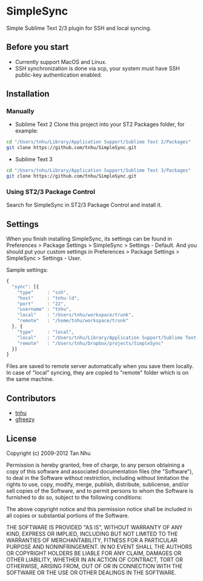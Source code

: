 # SimpleSync

Simple Sublime Text 2/3 plugin for SSH and local syncing.

## Before you start

- Currently support MacOS and Linux.
- SSH synchronization is done via scp, your system must have SSH public-key authentication enabled.

## Installation

### Manually

* Sublime Text 2
Clone this project into your ST2 Packages folder, for example:

``` bash
cd "/Users/tnhu/Library/Application Support/Sublime Text 2/Packages"
git clone https://github.com/tnhu/SimpleSync.git
```

* Sublime Text 3

``` bash
cd "/Users/tnhu/Library/Application Support/Sublime Text 3/Packages"
git clone https://github.com/tnhu/SimpleSync.git
```

### Using ST2/3 Package Control

Search for SimpleSync in ST2/3 Package Control and install it.

## Settings

When you finish installing SimpleSync, its settings can be found in Preferences > Package Settings > SimpleSync > Settings - Default.
And you should put your custom settings in Preferences > Package Settings > SimpleSync > Settings - User.

Sample settings:

``` javascript
{
  "sync": [{
    "type"     : "ssh",
    "host"     : "tnhu-ld",
    "port"     : "22",
    "username" : "tnhu",
    "local"    : "/Users/tnhu/workspace/trunk",
    "remote"   : "/home/tnhu/workspace/trunk"
  }, {
    "type"     : "local",
    "local"    : "/Users/tnhu/Library/Application Support/Sublime Text 2/Packages/SimpleSync",
    "remote"   : "/Users/tnhu/Dropbox/projects/SimpleSync"
  }]
}
```

Files are saved to remote server automatically when you save them locally. In case of "local" syncing, they are copied to "remote" folder which is on the same machine.

## Contributors

* [tnhu](https://github.com/tnhu)
* [gfreezy](https://github.com/gfreezy)

## License

Copyright (c) 2009-2012 Tan Nhu

Permission is hereby granted, free of charge, to any person obtaining a copy of this software and associated documentation files (the "Software"), to deal in the Software without restriction, including without limitation the rights to use, copy, modify, merge, publish, distribute, sublicense, and/or sell copies of the Software, and to permit persons to whom the Software is furnished to do so, subject to the following conditions:

The above copyright notice and this permission notice shall be included in all copies or substantial portions of the Software.

THE SOFTWARE IS PROVIDED "AS IS", WITHOUT WARRANTY OF ANY KIND, EXPRESS OR IMPLIED, INCLUDING BUT NOT LIMITED TO THE WARRANTIES OF MERCHANTABILITY, FITNESS FOR A PARTICULAR PURPOSE AND NONINFRINGEMENT. IN NO EVENT SHALL THE AUTHORS OR COPYRIGHT HOLDERS BE LIABLE FOR ANY CLAIM, DAMAGES OR OTHER LIABILITY, WHETHER IN AN ACTION OF CONTRACT, TORT OR OTHERWISE, ARISING FROM, OUT OF OR IN CONNECTION WITH THE SOFTWARE OR THE USE OR OTHER DEALINGS IN THE SOFTWARE.
